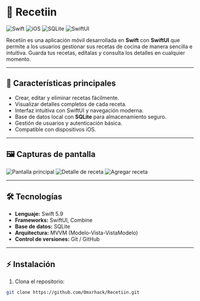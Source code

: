 # 🍳 Recetiin

![Swift](https://img.shields.io/badge/Swift-5.9-orange?logo=swift) ![iOS](https://img.shields.io/badge/iOS-17-blue?logo=apple) ![SQLite](https://img.shields.io/badge/SQLite-3.39-lightgrey?logo=sqlite) ![SwiftUI](https://img.shields.io/badge/SwiftUI-Modern-brightgreen)

Recetiin es una aplicación móvil desarrollada en **Swift** con **SwiftUI** que permite a los usuarios gestionar sus recetas de cocina de manera sencilla e intuitiva. Guarda tus recetas, edítalas y consulta los detalles en cualquier momento.

---

## 📱 Características principales

- Crear, editar y eliminar recetas fácilmente.
- Visualizar detalles completos de cada receta.
- Interfaz intuitiva con SwiftUI y navegación moderna.
- Base de datos local con **SQLite** para almacenamiento seguro.
- Gestión de usuarios y autenticación básica.
- Compatible con dispositivos iOS.

---

## 🖼️ Capturas de pantalla

<!-- Aquí puedes reemplazar con tus imágenes reales -->
![Pantalla principal](https://via.placeholder.com/300x600?text=Pantalla+Principal)
![Detalle de receta](https://via.placeholder.com/300x600?text=Detalle+de+Receta)
![Agregar receta](https://via.placeholder.com/300x600?text=Agregar+Receta)

---

## 🛠️ Tecnologías

- **Lenguaje:** Swift 5.9  
- **Frameworks:** SwiftUI, Combine  
- **Base de datos:** SQLite  
- **Arquitectura:** MVVM (Modelo-Vista-VistaModelo)  
- **Control de versiones:** Git / GitHub

---

## ⚡ Instalación

1. Clona el repositorio:

```bash
git clone https://github.com/Omxrhack/Recetiin.git
